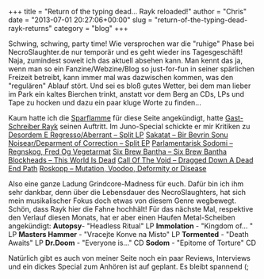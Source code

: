 +++
title = "Return of the typing dead... Rayk reloaded!"
author = "Chris"
date = "2013-07-01 20:27:06+00:00"
slug = "return-of-the-typing-dead-rayk-returns"
category = "blog"
+++

Schwing, schwing, party time! Wie versprochen war die "ruhige" Phase bei NecroSlaughter.de nur temporär und es geht wieder ins Tagesgeschäft! Naja, zumindest soweit ich das aktuell absehen kann. Man kennt das ja, wenn man so ein Fanzine/Webzine/Blog so just-for-fun in seiner spärlichen Freizeit betreibt, kann immer mal was dazwischen kommen, was den "regulären" Ablauf stört. Und sei es bloß gutes Wetter, bei dem man lieber im Park ein kaltes Bierchen trinkt, anstatt vor dem Berg an CDs, LPs und Tape zu hocken und dazu ein paar kluge Worte zu finden...

Kaum hatte ich die <a href="http://necroslaughter.de/2013/05/das-vorgezogene-sommerloch/" title="Das vorgezogene Sommerloch">Sparflamme</a> für diese Seite angekündigt, hatte <a href="http://necroslaughter.de/author/rayk/">Gast-Schreiber Rayk</a> seinen Auftritt. Im Juno-Special schickte er mir Kritiken zu 
<a href="http://necroslaughter.de/2013/06/desordem-e-regressoaberrant-split-lp/" title="Desordem E Regresso/Aberrant – Split LP">Desordem E Regresso/Aberrant – Split LP</a>
<a href="http://necroslaughter.de/2013/06/sakatat-bir-bevrin-sonu/" title="Sakatat – Bir Bevrin Sonu">Sakatat – Bir Bevrin Sonu</a>
<a href="http://necroslaughter.de/2013/06/noiseardeparment-of-correction-split-ep/" title="Noisear/Deparment of Correction – Split EP">Noisear/Deparment of Correction – Split EP</a>
<a href="http://necroslaughter.de/2013/06/parlamentarisk-sodomi-regnskog-fred-og-vegetarmat/" title="Parlamentarisk Sodomi – Regnskog, Fred Og Vegetarmat">Parlamentarisk Sodomi – Regnskog, Fred Og Vegetarmat</a>
<a href="http://necroslaughter.de/2013/06/six-brew-bantha-six-brew-bantha/" title="Six Brew Bantha – Six Brew Bantha">Six Brew Bantha – Six Brew Bantha</a>
<a href="http://necroslaughter.de/2013/06/blockheads-this-world-is-dead/" title="Blockheads – This World Is Dead">Blockheads – This World Is Dead</a>
<a href="http://necroslaughter.de/2013/06/call-of-the-void-dragged-down-a-dead-end-path/" title="Call Of The Void – Dragged Down A Dead End Path">Call Of The Void – Dragged Down A Dead End Path</a>
<a href="http://necroslaughter.de/2013/06/roskopp-mutation-voodoo-deformity-or-disease/" title="Roskopp – Mutation, Voodoo, Deformity or Disease">Roskopp – Mutation, Voodoo, Deformity or Disease</a>

Also eine ganze Ladung Grindcore-Madness für euch. Dafür bin ich ihm sehr dankbar, denn über die Lebensdauer des NecroSlaughters, hat sich mein musikalischer Fokus doch etwas von diesem Genre wegbewegt. Schön, dass Rayk hier die Fahne hochhält! Für das nächste Mal, respektive den Verlauf diesen Monats, hat er aber einen Haufen Metal-Scheiben angekündigt:
**Autopsy**- "Headless Ritual" LP
**Immolation** - "Kingdom of... " LP
**Masters Hammer** - "Vracejte Konve na Misto" LP
**Tormented** - "Death Awaits" LP
**Dr.Doom** - "Everyone is..." CD
**Sodom** - "Epitome of Torture" CD

Natürlich gibt es auch von meiner Seite noch ein paar Reviews, Interviews und ein dickes Special zum Anhören ist auf geplant. Es bleibt spannend (; 
